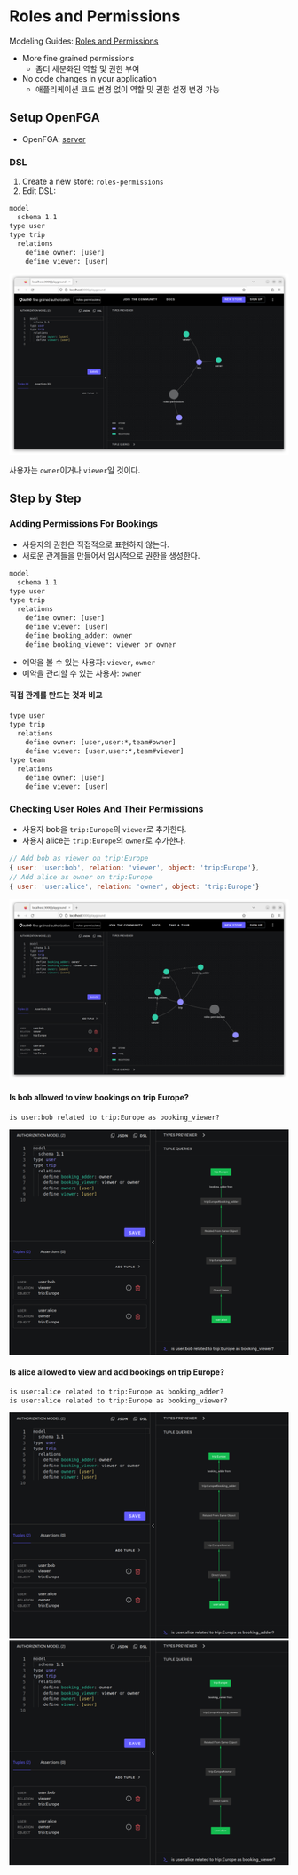 # Roles and Permissions

Modeling Guides: [Roles and Permissions](https://openfga.dev/docs/modeling/roles-and-permissions)

- More fine grained permissions
  - 좀더 세분화된 역할 및 권한 부여
- No code changes in your application
  - 애플리케이션 코드 변경 없이 역할 및 권한 설정 변경 가능

## Setup OpenFGA

- OpenFGA: [server](../../server/README.md)

### DSL

1. Create a new store: `roles-permissions`
2. Edit DSL:

```dsl
model
  schema 1.1
type user
type trip
  relations
    define owner: [user]
    define viewer: [user]
```

![create a store](images/create_store.png)

사용자는 `owner`이거나 `viewer`일 것이다.

## Step by Step

### Adding Permissions For Bookings

- 사용자의 권한은 직접적으로 표현하지 않는다.
- 새로운 관계들을 만들어서 암시적으로 권한을 생성한다.

```dsl
model
  schema 1.1
type user
type trip
  relations
    define owner: [user]
    define viewer: [user]
    define booking_adder: owner
    define booking_viewer: viewer or owner
```

- 예약을 볼 수 있는 사용자: `viewer`, `owner`
- 예약을 관리할 수 있는 사용자: `owner`

#### 직접 관계를 만드는 것과 비교

```dsl
type user
type trip
  relations
    define owner: [user,user:*,team#owner]
    define viewer: [user,user:*,team#viewer]
type team
  relations
    define owner: [user]
    define viewer: [user]
```

### Checking User Roles And Their Permissions

- 사용자 bob을 `trip:Europe`의 `viewer`로 추가한다.
- 사용자 alice는 `trip:Europe`의 `owner`로 추가한다.

```js
// Add bob as viewer on trip:Europe
{ user: 'user:bob', relation: 'viewer', object: 'trip:Europe'},
// Add alice as owner on trip:Europe
{ user: 'user:alice', relation: 'owner', object: 'trip:Europe'}
```

![relationships](images/relationships.png)

#### Is bob allowed to view bookings on trip Europe?

```text
is user:bob related to trip:Europe as booking_viewer?
```

<img src="images/is_bob_booking_viewer.png">

#### Is alice allowed to view and add bookings on trip Europe?

```text
is user:alice related to trip:Europe as booking_adder?
is user:alice related to trip:Europe as booking_viewer?
```

<img src="images/is_alice_booking_adder.png">
<img src="images/is_alice_booking_viewer.png">
